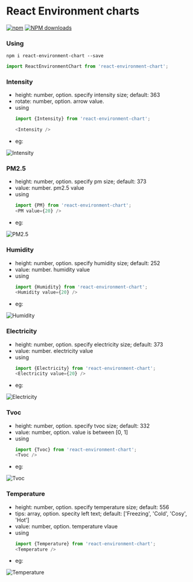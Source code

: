 # React Environment charts
[![npm](https://img.shields.io/npm/v/react-environment-chart.svg?maxAge=2592000?style=plastic)](https://www.npmjs.com/package/react-environment-chart)
[![NPM downloads](http://img.shields.io/npm/dm/react-environment-chart.svg?style=flat-plastic)](https://npmjs.org/package/react-environment-chart)

### Using

`npm i react-environment-chart --save`

```javascript
import ReactEnvironmentChart from 'react-environment-chart';
```

### Intensity
* height: number, option. specify intensity size; default: 363
* rotate: number, option. arrow value.
* using
  ```javascript
  import {Intensity} from 'react-environment-chart';

  <Intensity />
  ```
* eg:

![Intensity](https://static.oschina.net/uploads/img/201712/11114018_tLP3.png)

### PM2.5
* height: number, option. specify pm size; default: 373
* value: number. pm2.5 value
* using
  ```javascript
  import {PM} from 'react-environment-chart';
  <PM value={20} />
  ```
* eg:

![PM2.5](https://static.oschina.net/uploads/img/201712/11114042_Rfim.png)

### Humidity
* height: number, option. specify humidity size; default: 252
* value: number. humidity value
* using
  ```javascript
  import {Humidity} from 'react-environment-chart';
  <Humidity value={20} />
  ```
* eg:

![Humidity](https://static.oschina.net/uploads/img/201712/11114055_eaXk.png)

### Electricity
* height: number, option. specify electricity size; default: 373
* value: number. electricity value
* using
  ```javascript
  import {Electricity} from 'react-environment-chart';
  <Electricity value={20} />
  ```
* eg:

![Electricity](https://static.oschina.net/uploads/img/201712/11114115_WR0q.png)

### Tvoc
* height: number, option. specify tvoc size; default: 332
* value: number, option. value is between [0, 1]
* using
  ```javascript
  import {Tvoc} from 'react-environment-chart';
  <Tvoc />
  ```
* eg:

![Tvoc](https://static.oschina.net/uploads/img/201712/11114105_lkLW.png)

### Temperature
* height: number, option. specify temperature size; default: 556
* tips: array, option. specity left text; default: ['Freezing', 'Cold', 'Cosy', 'Hot']
* value: number, option. temperature vlaue
* using
  ```javascript
  import {Temperature} from 'react-environment-chart';
  <Temperature />
  ```
* eg:

![Temperature](https://static.oschina.net/uploads/img/201712/25144919_rbir.png)